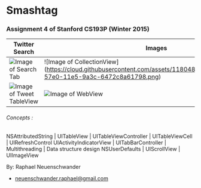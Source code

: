 # Smashtag
### Assignment 4 of Stanford CS193P (Winter 2015)

Twitter Search  | Images
------------ | -------------
![Image of Search Tab](https://cloud.githubusercontent.com/assets/11804885/9792481/927eed50-57e0-11e5-862a-526ba2155fdf.png) | ![Image of CollectionView] (https://cloud.githubusercontent.com/assets/11804885/9792480/927e8e00-57e0-11e5-9a3c-6472c8a61798.png)
![Image of Tweet TableView](https://cloud.githubusercontent.com/assets/11804885/9792479/927d3e2e-57e0-11e5-98ab-53f0d4998198.png) | ![Image of WebView](https://cloud.githubusercontent.com/assets/11804885/9792482/92819b86-57e0-11e5-90d9-942fc4ddf9ce.png)

###### Concepts : 
NSAttributedString | UITableView | UITableViewController | UITableViewCell | UIRefreshControl 
UIActivityIndicatorView | UITabBarController | Multithreading | Data structure design 
NSUserDefaults | UIScrollView | UIImageView


By: Raphael Neuenschwander
- neuenschwander.raphael@gmail.com